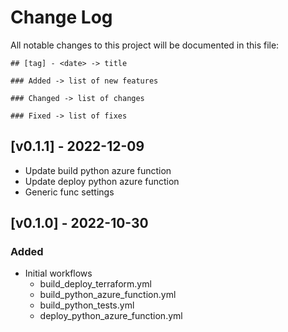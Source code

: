 # Change Log

All notable changes to this project will be documented in this file:

```text  
## [tag] - <date> -> title

### Added -> list of new features

### Changed -> list of changes
 
### Fixed -> list of fixes
``` 
## [v0.1.1] - 2022-12-09

- Update build python azure function
- Update deploy python azure function
- Generic func settings

## [v0.1.0] - 2022-10-30
 
### Added

- Initial workflows
  - build_deploy_terraform.yml
  - build_python_azure_function.yml
  - build_python_tests.yml
  - deploy_python_azure_function.yml